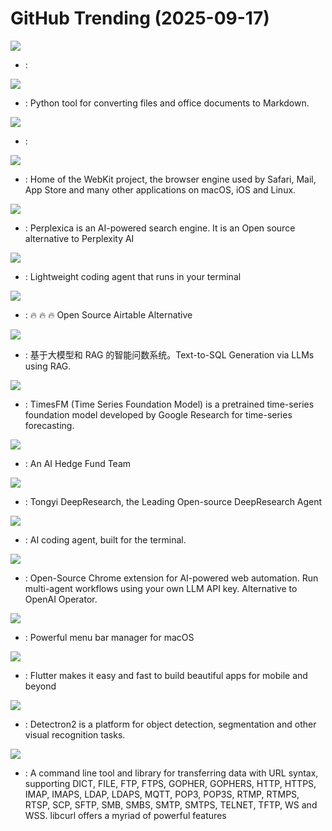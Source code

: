 # GitHub Trending (2025-09-17)

![](https://img.shields.io/badge/C%2B%2B-New%2059-green?style=flat-square&logo=appveyor)
- [](https://github.comundefined): 

![](https://img.shields.io/badge/Python-New%201-green?style=flat-square&logo=appveyor)
- [](https://github.comundefined): Python tool for converting files and office documents to Markdown.

![](https://img.shields.io/badge/Rust-New%208-green?style=flat-square&logo=appveyor)
- [](https://github.comundefined): 

![](https://img.shields.io/badge/JavaScript-New%2047-green?style=flat-square&logo=appveyor)
- [](https://github.comundefined): Home of the WebKit project, the browser engine used by Safari, Mail, App Store and many other applications on macOS, iOS and Linux.

![](https://img.shields.io/badge/TypeScript-New%20340-green?style=flat-square&logo=appveyor)
- [](https://github.comundefined): Perplexica is an AI-powered search engine. It is an Open source alternative to Perplexity AI

![](https://img.shields.io/badge/Rust-New%20496-green?style=flat-square&logo=appveyor)
- [](https://github.comundefined): Lightweight coding agent that runs in your terminal

![](https://img.shields.io/badge/TypeScript-New%2032-green?style=flat-square&logo=appveyor)
- [](https://github.comundefined): 🔥 🔥 🔥 Open Source Airtable Alternative

![](https://img.shields.io/badge/Python-New%20378-green?style=flat-square&logo=appveyor)
- [](https://github.comundefined): 基于大模型和 RAG 的智能问数系统。Text-to-SQL Generation via LLMs using RAG.

![](https://img.shields.io/badge/Python-New%2019-green?style=flat-square&logo=appveyor)
- [](https://github.comundefined): TimesFM (Time Series Foundation Model) is a pretrained time-series foundation model developed by Google Research for time-series forecasting.

![](https://img.shields.io/badge/Python-New%20259-green?style=flat-square&logo=appveyor)
- [](https://github.comundefined): An AI Hedge Fund Team

![](https://img.shields.io/badge/Python-New%20540-green?style=flat-square&logo=appveyor)
- [](https://github.comundefined): Tongyi DeepResearch, the Leading Open-source DeepResearch Agent

![](https://img.shields.io/badge/TypeScript-New%20252-green?style=flat-square&logo=appveyor)
- [](https://github.comundefined): AI coding agent, built for the terminal.

![](https://img.shields.io/badge/TypeScript-New%2038-green?style=flat-square&logo=appveyor)
- [](https://github.comundefined): Open-Source Chrome extension for AI-powered web automation. Run multi-agent workflows using your own LLM API key. Alternative to OpenAI Operator.

![](https://img.shields.io/badge/Swift-New%20188-green?style=flat-square&logo=appveyor)
- [](https://github.comundefined): Powerful menu bar manager for macOS

![](https://img.shields.io/badge/Dart-New%2066-green?style=flat-square&logo=appveyor)
- [](https://github.comundefined): Flutter makes it easy and fast to build beautiful apps for mobile and beyond

![](https://img.shields.io/badge/Python-New%2043-green?style=flat-square&logo=appveyor)
- [](https://github.comundefined): Detectron2 is a platform for object detection, segmentation and other visual recognition tasks.

![](https://img.shields.io/badge/C-New%2016-green?style=flat-square&logo=appveyor)
- [](https://github.comundefined): A command line tool and library for transferring data with URL syntax, supporting DICT, FILE, FTP, FTPS, GOPHER, GOPHERS, HTTP, HTTPS, IMAP, IMAPS, LDAP, LDAPS, MQTT, POP3, POP3S, RTMP, RTMPS, RTSP, SCP, SFTP, SMB, SMBS, SMTP, SMTPS, TELNET, TFTP, WS and WSS. libcurl offers a myriad of powerful features


